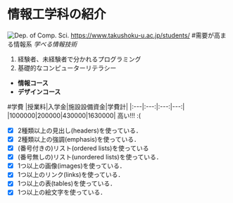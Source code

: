 # 情報工学科の紹介　
<!-- Markdown記法を使って学科の紹介ページを作る -->
![Dep. of Comp. Sci.](https://feng.takushoku-u.ac.jp/albums/abm00004330.jpg "情報工学科")
https://www.takushoku-u.ac.jp/students/
#需要が高まる情報系
*学べる情報技術*

1. 経験者、未経験者で分かれるプログラミング
1. 基礎的なコンピューターリテラシー　

- **情報コース**
- **デザインコース**

#学費
|授業料|入学金|施設設備資金|学費計|
|:---|:---:|:---:|---:|
|1000000|200000|430000|1630000|
高い!!! :(
<!-- この部分より上に記述を追加して下のチェックボックスで確認する -->
- [x] 2種類以上の見出し(headers)を使っている．
- [x] 2種類以上の強調(emphasis)を使っている．
- [x] (番号付きの)リスト(ordered lists)を使っている
- [x] (番号無しの)リスト(unordered lists)を使っている．
- [x] 1つ以上の画像(images)を使っている．
- [x] 1つ以上のリンク(links)を使っている．
- [x] 1つ以上の表(tables)を使っている．
- [x] 1つ以上の絵文字を使っている．
